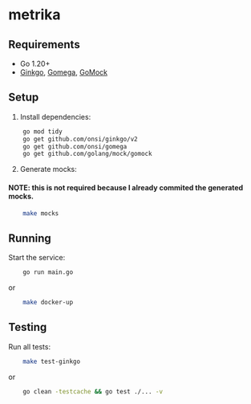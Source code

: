 # metrika

## Requirements

- Go 1.20+
- [Ginkgo](https://github.com/onsi/ginkgo), [Gomega](https://github.com/onsi/gomega), [GoMock](https://github.com/golang/mock/gomock)

## Setup

1. Install dependencies:
```bash
    go mod tidy 
    go get github.com/onsi/ginkgo/v2 
    go get github.com/onsi/gomega 
    go get github.com/golang/mock/gomock
```

2. Generate mocks: 
#### NOTE: this is not required because I already commited the generated mocks.
    
```bash
    make mocks
```

## Running

Start the service:
```bash
    go run main.go
```
or

```bash
    make docker-up
```

## Testing

Run all tests:
```bash
    make test-ginkgo
```
or

```bash
    go clean -testcache && go test ./... -v
```
